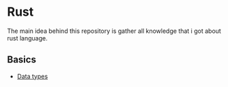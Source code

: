 # Rust

The main idea behind this repository is gather all knowledge that i got about rust language.



## Basics
* [Data types](src/basics/datatypes.rs)
